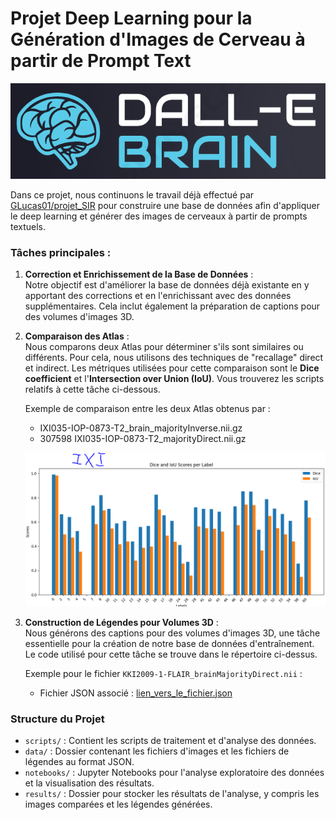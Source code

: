 # Projet Deep Learning pour la Génération d'Images de Cerveau à partir de Prompt Text
![Image comparant les deux Atlas](data/readmeFILES/images/logo.png)

Dans ce projet, nous continuons le travail déjà effectué par [GLucas01/projet_SIR](https://github.com/GLucas01/projet_SIR) pour construire une base de données afin d'appliquer le deep learning et générer des images de cerveaux à partir de prompts textuels. 

### Tâches principales :

1. **Correction et Enrichissement de la Base de Données** :  
   Notre objectif est d'améliorer la base de données déjà existante en y apportant des corrections et en l'enrichissant avec des données supplémentaires. Cela inclut également la préparation de captions pour des volumes d'images 3D.

2. **Comparaison des Atlas** :  
   Nous comparons deux Atlas pour déterminer s'ils sont similaires ou différents. Pour cela, nous utilisons des techniques de "recallage" direct et indirect. Les métriques utilisées pour cette comparaison sont le **Dice coefficient** et l'**Intersection over Union (IoU)**. Vous trouverez les scripts relatifs à cette tâche ci-dessous.

   Exemple de comparaison entre les deux Atlas obtenus par :
   - IXI035-IOP-0873-T2_brain_majorityInverse.nii.gz
   - 307598 IXI035-IOP-0873-T2_majorityDirect.nii.gz

   ![Image comparant les deux Atlas](images/ixi.png)

3. **Construction de Légendes pour Volumes 3D** :  
   Nous générons des captions pour des volumes d'images 3D, une tâche essentielle pour la création de notre base de données d'entraînement. Le code utilisé pour cette tâche se trouve dans le répertoire ci-dessus.

   Exemple pour le fichier `KKI2009-1-FLAIR_brainMajorityDirect.nii` :
   - Fichier JSON associé : [lien_vers_le_fichier.json](data/readmeFILES/caption.json)

### Structure du Projet

- `scripts/` : Contient les scripts de traitement et d'analyse des données.
- `data/` : Dossier contenant les fichiers d'images et les fichiers de légendes au format JSON.
- `notebooks/` : Jupyter Notebooks pour l'analyse exploratoire des données et la visualisation des résultats.
- `results/` : Dossier pour stocker les résultats de l'analyse, y compris les images comparées et les légendes générées.
